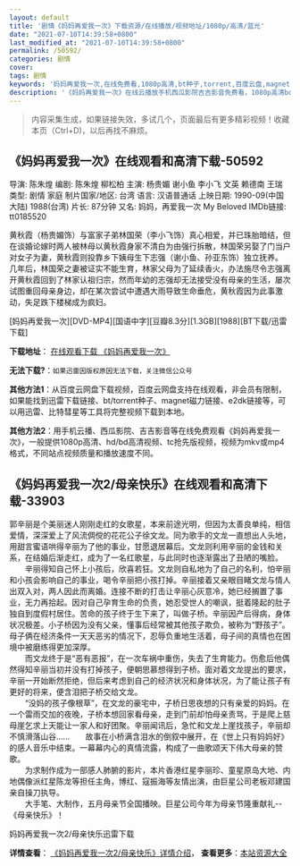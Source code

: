 ```yaml
---
layout: default
title: '剧情《妈妈再爱我一次》下载资源/在线播放/视频地址/1080p/高清/蓝光'
date: "2021-07-10T14:39:58+0800"
last_modified_at: "2021-07-10T14:39:58+0800"
permalink: /50592/
categories: 剧情
cover:
tags: 剧情
keywords: '妈妈再爱我一次,在线免费看,1080p高清,bt种子,torrent,百度云盘,magnet,磁力链,迅雷下载资源'
description: '《妈妈再爱我一次》在线云播放手机西瓜影院吉吉影音免费看，1080p高清bd/hd未删减完整版和tc抢先枪版，mkv/mp4格式，附带bt/torrent种子、magnet/磁力链、百度云盘、网盘资源迅雷下载链接'
---
```


>内容采集生成，如果链接失效，多试几个，页面最后有更多精彩视频！收藏本页（Ctrl+D)，以后再找不麻烦。


## 《妈妈再爱我一次》在线观看和高清下载-50592

导演: 陈朱煌 编剧: 陈朱煌 柳松柏 主演: 杨贵媚 谢小鱼 李小飞 文英 赖德南 王瑞 类型: 剧情 家庭 制片国家/地区: 台湾 语言: 汉语普通话 上映日期: 1990-09(中国大陆) 1988(台湾) 片长: 87分钟 又名: 妈妈，再爱我一次 My Beloved IMDb链接: tt0185520

黄秋霞（杨贵媚饰）与富家子弟林国荣（李小飞饰）真心相爱，并已珠胎暗结，但在谈婚论嫁时两人被林母以黄秋霞身家不清白为由强行拆散，林国荣另娶了门当户对女子为妻，黄秋霞则投靠乡下姨母生下志强（谢小鱼、孙亚东饰）独立抚养。 几年后，林国荣之妻被证实不能生育，林家父母为了延续香火，办法施尽令志强离开黄秋霞回到了林家认祖归宗，然而年幼的志强却无法接受没有母亲的生活，屡次试图重回母亲身边，却在某次尝试中遭遇大雨导致生命垂危，黄秋霞因为此事激动，失足跌下楼梯成为疯妇。


[妈妈再爱我一次][DVD-MP4][国语中字][豆瓣8.3分][1.3GB][1988][BT下载/迅雷下载]

**下载地址**： [在线观看下载 《妈妈再爱我一次》](https://www.btdx8.com/torrent/my_beloved_1988.html) 


**无法下载?**：`如果迅雷因版权原因无法下载，关注微信公众号 `

**其他方法1**：从百度云网盘下载视频，百度云网盘支持在线观看，非会员有限制，如果能找到迅雷下载链接、bt/torrent种子、magnet磁力链接、e2dk链接等，可以用迅雷、比特彗星等工具将完整视频下载到本地。

**其他方法2**：用手机云播、西瓜影院、吉吉影音等在线免费观看《妈妈再爱我一次》，一般提供1080p高清、hd/bd高清视频、tc抢先版视频，视频为mkv或mp4格式，不同站点视频质量和播放速度不同。


## 《妈妈再爱我一次2/母亲快乐》在线观看和高清下载-33903

郭辛丽是个美丽迷人刚刚走红的女歌星，本来前途光明，但因为太善良单纯，相信爱情，深深爱上了风流倜傥的花花公子徐文龙。同为歌手的文龙一直想出人头地，用甜言蜜语哄得辛丽为了他的事业，甘愿退居幕后。文龙则利用辛丽的金钱和关系，在结婚后渐走红，成为了一名红歌星，与此同时也逐渐露出了丑陋的嘴脸。 　　辛丽得知自己怀上小孩后，欣喜若狂。文龙则自私地为了自己的名利，怕辛丽和小孩会影响自己的事业，喝令辛丽把小孩打掉。辛丽接着又亲眼目睹文龙与情人出双入对，两人因此而离婚。连接不断的打击让辛丽心灰意冷，她已经搁置了事业，无力再拾起。因对自己孕育生命的负责，她忍受世人的嘲讽，挺着隆起的肚子独自到度假村居住。苦命的孩子终于生下来了，叫做子桥。辛丽因产后得病，身体状况极差。小子桥因为没有父亲，懂事后经常被其他孩子欺负，被称为&ldquo;野孩子&rdquo;。母子俩在经济条件一天天恶劣的情况下，忍辱负重地生活着，母子间的真情也在困境中被磨练得更加深厚。<br />　　而文龙终于是“恶有恶报”，在一次车祸中重伤，失去了生育能力。伤愈后他偶然得知辛丽当初并没有打掉孩子，便朝思慕想得到子桥。面对着文龙提出的要求，辛丽一开始断然拒绝，但后来考虑到自己的经济状况和身体状况，为了能让孩子有更好的将来，便含泪把子桥交给文龙。<br />　　“没妈的孩子像根草”，在文龙的豪宅中，子桥日思夜想的只有亲爱的妈妈。在一个雷雨交加的夜晚，子桥本想回家看母亲，走到门前却怕母亲责骂，于是爬上慈母崖乞求上天能让一家人和好团聚。辛丽闻讯后，急忙和文龙上崖找孩子，辛丽却不慎滑落山谷……　　故事在小桥满含泪水的倒叙中展开，在《世上只有妈妈好》的感人音乐中结束。一幕幕内心的真情流露，构成了一曲歌颂天下伟大母亲的赞歌。<br />　　为求制作成为一部感人肺腑的影片，本片香港红星李丽珍、童星原岛大地、内地偶像派红星陈龙等担任主角，博红、寇振海等友情出演，由巨星公司老板邓建国亲自操刀执导。<br />　　大手笔、大制作，五月母亲节全国播映。巨星公司今年为母亲节隆重献礼--《母亲快乐》！


妈妈再爱我一次2/母亲快乐迅雷下载

**详情查看**： [《妈妈再爱我一次2/母亲快乐》详情介绍](/movie/33903/)， **查看更多**：[本站资源大全](/movie/t/all/)

